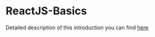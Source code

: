 # ReactJS-Basics
Detailed description of this introduction you can find [here](https://medium.freecodecamp.org/learn-react-js-in-5-minutes-526472d292f4)
